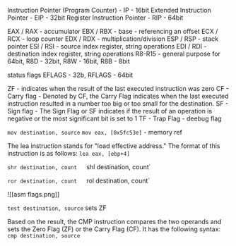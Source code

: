 Instruction Pointer (Program Counter) - IP - 16bit
Extended Instruction Pointer - EIP - 32bit
Register Instruction Pointer - RIP - 64bit

EAX / RAX - accumulator
EBX / RBX - base - referencing an offset
ECX / RCX - loop counter
EDX / RDX - multiplication/division
ESP / RSP - stack pointer
ESI / RSI - source index register, string operations
EDI / RDI - destination index register, string operations
R8-R15 - general purpose for 64bit, R8D - 32bit, R8W - 16bit, R8B - 8bit

status flags
EFLAGS - 32b, RFLAGS - 64bit

ZF - indicates when the result of the last executed instruction was zero
CF - Carry flag - Denoted by CF, the Carry Flag indicates when the last executed instruction resulted in a number too big or too small for the destination.
SF - Sign flag - The Sign Flag or SF indicates if the result of an operation is negative or the most significant bit is set to 1
TF - Trap Flag - deebug flag


`mov destination, source`
`mov eax, [0x5fc53e]` - memory ref

The lea instruction stands for "load effective address." The format of this instruction is as follows:
`lea eax, [ebp+4]`

`shr destination, count  
`shl destination, count`

`ror destination, count  
`rol destination, count`

![[asm flags.png]]



`test destination, source`
sets ZF


Based on the result, the CMP instruction compares the two operands and sets the Zero Flag (ZF) or the Carry Flag (CF). It has the following syntax:  
`cmp destination, source`


